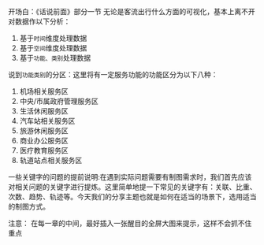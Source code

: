 
开场白：《话说前面》部分一节
无论是客流出行什么方面的可视化，基本上离不开对数据作以下分析：
1. 基于`时间`维度处理数据
2. 基于`空间`维度处理数据
3. 基于`功能、类别`处理数据

说到`功能类别`的分区：这里将有一定服务功能的功能区分为以下八种：

1. 机场相关服务区
2. 中央/市属政府管理服务区
3. 生活休闲服务区
4. 汽车站相关服务区
5. 旅游休闲服务区
6. 商业办公服务区
7. 医疗教育服务区
8. 轨道站点相关服务区

一些关键字的问题的提前说明:在遇到实际问题需要有制图需求时，我们首先应该对相关问题的关键字进行提炼。这里简单地提一下常见的关键字有：关联、比重、次数、趋势、轨迹等。今天我们的分享主题也就是如何在适当的场景下，选用适当的制图方式。



注意： 在每一章的中间，最好插入一张醒目的全屏大图来提示，这样不会抓不住重点
